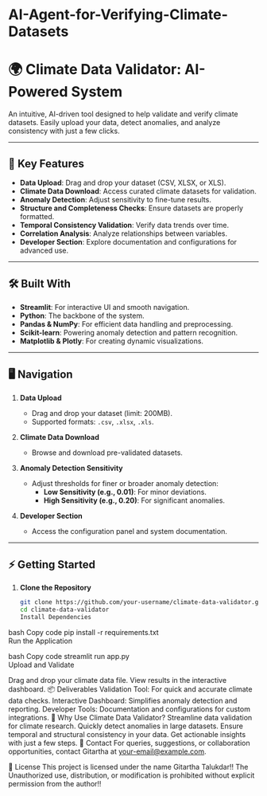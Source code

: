 # AI-Agent-for-Verifying-Climate-Datasets
# 🌍 Climate Data Validator: AI-Powered System  

An intuitive, AI-driven tool designed to help validate and verify climate datasets. Easily upload your data, detect anomalies, and analyze consistency with just a few clicks.  

---

## 🚀 Key Features  
- **Data Upload**: Drag and drop your dataset (CSV, XLSX, or XLS).  
- **Climate Data Download**: Access curated climate datasets for validation.  
- **Anomaly Detection**: Adjust sensitivity to fine-tune results.  
- **Structure and Completeness Checks**: Ensure datasets are properly formatted.  
- **Temporal Consistency Validation**: Verify data trends over time.  
- **Correlation Analysis**: Analyze relationships between variables.  
- **Developer Section**: Explore documentation and configurations for advanced use.  

---

## 🛠 Built With  
- **Streamlit**: For interactive UI and smooth navigation.  
- **Python**: The backbone of the system.  
- **Pandas & NumPy**: For efficient data handling and preprocessing.  
- **Scikit-learn**: Powering anomaly detection and pattern recognition.  
- **Matplotlib & Plotly**: For creating dynamic visualizations.  

---

## 🖥️ Navigation  

1. **Data Upload**  
   - Drag and drop your dataset (limit: 200MB).  
   - Supported formats: `.csv`, `.xlsx`, `.xls`.  

2. **Climate Data Download**  
   - Browse and download pre-validated datasets.  

3. **Anomaly Detection Sensitivity**  
   - Adjust thresholds for finer or broader anomaly detection:  
     - **Low Sensitivity (e.g., 0.01)**: For minor deviations.  
     - **High Sensitivity (e.g., 0.20)**: For significant anomalies.  

4. **Developer Section**  
   - Access the configuration panel and system documentation.  

---

## ⚡ Getting Started  

1. **Clone the Repository**  
   ```bash
   git clone https://github.com/your-username/climate-data-validator.git  
   cd climate-data-validator
   Install Dependencies

bash
Copy code
pip install -r requirements.txt  
Run the Application

bash
Copy code
streamlit run app.py  
Upload and Validate

Drag and drop your climate data file.
View results in the interactive dashboard.
📦 Deliverables
Validation Tool: For quick and accurate climate data checks.
Interactive Dashboard: Simplifies anomaly detection and reporting.
Developer Tools: Documentation and configurations for custom integrations.
🤔 Why Use Climate Data Validator?
Streamline data validation for climate research.
Quickly detect anomalies in large datasets.
Ensure temporal and structural consistency in your data.
Get actionable insights with just a few steps.
📧 Contact
For queries, suggestions, or collaboration opportunities, contact Gitartha at your-email@example.com.

📜 License
This project is licensed under the name Gitartha Talukdar!!
The Unauthorized use, distribution, or modification is prohibited without explicit permission from the author!!
